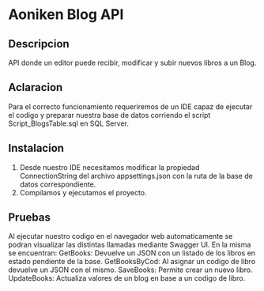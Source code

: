 # Aoniken Blog API

## Descripcion
API donde un editor puede recibir, modificar y subir nuevos libros a un Blog.

## Aclaracion
Para el correcto funcionamiento requeriremos de un IDE capaz de ejecutar el codigo y preparar nuestra base de datos corriendo el script Script_BlogsTable.sql en SQL Server.

## Instalacion
1) Desde nuestro IDE necesitamos modificar la propiedad ConnectionString del archivo appsettings.json con la ruta de la base de datos correspondiente.
2) Compilamos y ejecutamos el proyecto.

## Pruebas 
Al ejecutar nuestro codigo en el navegador web automaticamente se podran visualizar las distintas llamadas mediante Swagger UI. En la misma se encuentran:
GetBooks: Devuelve un JSON con un listado de los libros en estado pendiente de la base.
GetBooksByCod: Al asignar un codigo de libro devuelve un JSON con el mismo.
SaveBooks: Permite crear un nuevo libro.
UpdateBooks: Actualiza valores de un blog en base a un codigo de libro.
